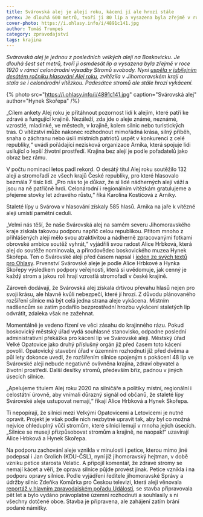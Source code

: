 ```yaml
---
title: Svárovská alej je alejí roku, kácení jí ale hrozí stále
perex: Je dlouhá 600 metrů, tvoří ji 80 lip a vysazena byla zřejmě v roce 1920 v rámci celonárodní výsadby Stromů svobody. Uspěla v jubilejním desátém ročníku hlasování Alej roku, zvítězila v Jihomoravském kraji a stala se i celonárodní vítězkou. Padesátce stromů ale stále hrozí vykácení.
cover-photo: https://i.ohlasy.info/i/4891c141.jpg
author: Tomáš Trumpeš
category: zpravodajství
tags: krajina
---
```


*Svárovská alej je jednou z posledních velkých alejí na Boskovicku. Je dlouhá šest set metrů, tvoří ji osmdesát lip a vysazena byla zřejmě v roce 1920 v rámci celonárodní výsadby Stromů svobody. Nyní [uspěla v jubilejním desátém ročníku hlasování Alej roku](https://www.alejroku.cz/2020/vysledky-2020), zvítězila v Jihomoravském kraji a stala se i celonárodní vítězkou. Padesátce stromů ale stále hrozí vykácení.*

{% photo src="https://i.ohlasy.info/i/4891c141.jpg" caption="Svárovská alej" author="Hynek Skořepa" /%}

„Cílem ankety Alej roku je přitáhnout pozornost lidí k alejím, které patří ke zdravé a fungující krajině. Nezáleží, zda jde o aleje známé, neznámé, vzrostlé, mladinké, ve městech, v krajině, kolem silnic nebo turistických tras. O vítězství může nakonec rozhodnout mimořádná krása, silný příběh, snaha o záchranu nebo úsilí místních patriotů uspět v konkurenci z celé republiky,“ uvádí pořádající nezisková organizace Arnika, která spojuje lidi usilující o lepší životní prostředí. Krajina bez alejí je podle pořadatelů jako obraz bez rámu.

V počtu nominací letos padl rekord. O desátý titul Alej roku soutěžilo 132 alejí a stromořadí ze všech krajů České republiky, pro které hlasovalo bezmála 7 tisíc lidí. „Pro nás to je důkaz, že si lidé nádherných alejí váží a jsou na ně patřičně hrdí. Celonárodní i regionálním vítězkám gratulujeme a přejeme stovky let zdravého růstu,“ říká Karolina Kostićová z Arniky. 

Staleté lípy u Svárova v hlasování získaly 585 hlasů. Arnika na jaře k vítězné aleji umístí pamětní ceduli. 

„Velmi nás těší, že naše Svárovská alej na samém severu Jihomoravského kraje získala takovou podporu napříč celou republikou. Přitom mnoho z přihlášených alejí mělo svou atraktivitou a nádherně zpracovanými fotkami obrovské ambice soutěž vyhrát,“ vyjádřili svou radost Alice Hrbková, která alej do soutěže nominovala, a přírodovědec boskovického muzea Hynek Skořepa. Ten o Svárovské aleji před časem napsal i [jeden ze svých textů pro Ohlasy](https://ohlasy.info/clanky/2020/07/svarovska-alej.html). Prvenství Svárovské aleje je podle Alice Hrbkové a Hynka Skořepy výsledkem podpory veřejnosti, která si uvědomuje, jak cenný je každý strom a jakou roli hrají vzrostlá stromořadí v české krajině.

Zároveň dodávají, že Svárovská alej získala drtivou převahu hlasů nejen pro svoji krásu, ale hlavně kvůli nebezpečí, které jí hrozí. Z důvodu plánovaného rozšíření silnice má být celá jedna strana aleje vykácena. Místním nadšencům se zatím podařilo bezprostřední hrozbu vykácení staletých lip odvrátit, zdaleka však ne zažehnat. 

Momentálně je vedeno řízení ve věci zásahu do krajinného rázu. Pokud boskovický městský úřad vydá souhlasné stanovisko, odpadne poslední administrativní překážka pro kácení lip ve Svárovské aleji. Městský úřad Velké Opatovice jako druhý příslušný orgán již před časem toto kácení povolil. Opatovický stavební úřad v územním rozhodnutí již před dvěma a půl lety dokonce uvedl, že rozšířením silnice spojeným s pokácení 48 lip ve Svárovské aleji nebude negativně ovlivněna krajina, zdraví obyvatel a životní prostředí. Další desítky stromů, především bříz, padnou v jiných úsecích silnice.

„Apelujeme titulem Alej roku 2020 na silničáře a politiky místní, regionální i celostátní úrovně, aby vnímali důrazný signál od občanů, že staleté lípy Svárovské aleje ustupovat nemají,“ říkají Alice Hrbková a Hynek Skořepa.

Ti nepopírají, že silnici mezi Velkými Opatovicemi a Letovicemi je nutné opravit. Projekt je však podle nich nezbytné upravit tak, aby byl co možná nejvíce ohleduplný vůči stromům, které silnici lemují v mnoha jejích úsecích. „Silnice se musejí přizpůsobovat stromům a krajině, ne naopak!“ uzavírají Alice Hrbková a Hynek Skořepa.

Na podporu zachování aleje vznikla v minulosti i petice, kterou mimo jiné podepsal i Jan Grolich (KDU-ČSL), nyní již jihomoravský hejtman, v době vzniku petice starosta Velatic. A připojil komentář, že zdravé stromy se nemají kácet a věří, že oprava silnice půjde provést jinak. Petice vznikla i na podporu opravy silnice. Podle vyjádření ředitele jihomoravské Správy a údržby silnic  Zdeňka Komůrka pro Českou televizi, která aleji věnovala [reportáž v hlavním zpravodajském pořadu Události](https://www.ceskatelevize.cz/ivysilani/1097181328-udalosti/221411000100112/obsah/812988-kaceni-aleje), se stavba připravovala pět let a bylo vydáno právoplatné územní rozhodnutí a souhlasily s ní všechny dotčené obce. Stavba je připravena, ale zahájení zatím brání podané námitky.
